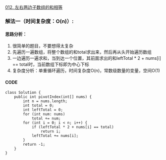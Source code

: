 [012. 左右两边子数组的和相等](https://leetcode.cn/problems/tvdfij/)
### 解法一（时间复杂度：O(n)）:
#### 思路分析：
1. 很简单的题目，不要想得太复杂
2. 先遍历一遍数组，将整个数组的和total求出来，然后再从头开始遍历数组
3. 一边遍历一遍求和，当到达一个位置，其前面求出的和leftTotal * 2 + nums[i] == total时，当前数组下标即为中心下标
4. 复杂度分析：单重循环遍历，时间复杂度O(n)，常数级数量的变量，空间O(1)

#### CODE
```
class Solution {
    public int pivotIndex(int[] nums) {
        int n = nums.length;
        int total = 0;
        int leftTotal = 0;
        for (int num: nums)
            total += num;
        for (int i = 0; i < n; i++) {
            if (leftTotal * 2 + nums[i] == total)
                return i;
            leftTotal += nums[i];
        }
        return -1;
    }
}
```
